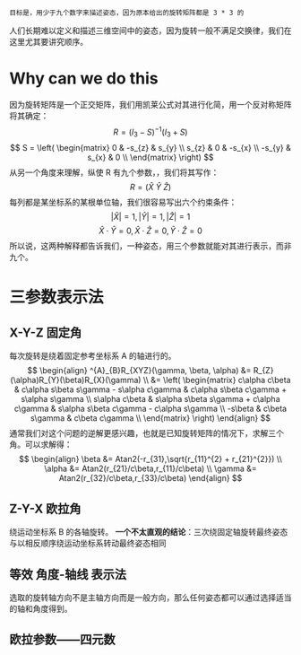 	目标是，用少于九个数字来描述姿态，因为原本给出的旋转矩阵都是 3 * 3 的
人们长期难以定义和描述三维空间中的姿态，因为旋转一般不满足交换律，我们在这里尤其要讲究顺序。
# Why can we do this
因为旋转矩阵是一个正交矩阵，我们用凯莱公式对其进行化简，用一个反对称矩阵将其确定：
$$
R = (I_{3} - S)^{-1}(I_{3} + S)
$$
$$
S = 
\left(
\begin{matrix}
0 & -s_{z} & s_{y} \\
s_{z} & 0 & -s_{x} \\
-s_{y} & s_{x} & 0 \\
\end{matrix}
\right)
$$
从另一个角度来理解，纵使 R 有九个参数，，我们将其写作：
$$
R = (\hat{X} \ \hat{Y} \ \hat{Z})
$$
每列都是某坐标系的某根单位轴，我们很容易写出六个约束条件：
$$
|\hat{X}| = 1,|\hat{Y}| = 1,|\hat{Z}| = 1
$$
$$
\hat{X}\cdot\hat{Y} = 0,\hat{X}\cdot\hat{Z} = 0,\hat{Y}\cdot\hat{Z} = 0
$$
所以说，这两种解释都告诉我们，一种姿态，用三个参数就能对其进行表示，而非九个。

# 三参数表示法
## X-Y-Z 固定角
每次旋转是绕着固定参考坐标系 A 的轴进行的。
$$
\begin{align}
^{A}_{B}R_{XYZ}(\gamma, \beta, \alpha) &= R_{Z}(\alpha)R_{Y}(\beta)R_{X}(\gamma) \\
&= 
\left(
\begin{matrix}
c\alpha c\beta & c\alpha s\beta s\gamma - s\alpha c\gamma & c\alpha s\beta c\gamma + s\alpha s\gamma \\
s\alpha c\beta & s\alpha s\beta s\gamma + c\alpha c\gamma & s\alpha s\beta c\gamma - c\alpha s\gamma \\
-s\beta & c\beta s\gamma & c\beta c\gamma \\
\end{matrix}
\right)
\end{align}
$$
通常我们对这个问题的逆解更感兴趣，也就是已知旋转矩阵的情况下，求解三个角。可以求解得：
$$
\begin{align}
\beta &= Atan2(-r_{31},\sqrt{r_{11}^{2} + r_{21}^{2}}) \\
\alpha &= Atan2(r_{21}/c\beta,r_{11}/c\beta) \\
\gamma &= Atan2(r_{32}/c\beta,r_{33}/c\beta)
\end{align}
$$

## Z-Y-X 欧拉角
绕运动坐标系 B 的各轴旋转。
**一个不太直观的结论**：三次绕固定轴旋转最终姿态与以相反顺序绕运动坐标系转动最终姿态相同

## 等效 角度-轴线 表示法
选取的旋转轴方向不是主轴方向而是一般方向，那么任何姿态都可以通过选择适当的轴和角度得到。

## 欧拉参数——四元数